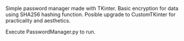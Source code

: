 Simple password manager made with TKinter. 
Basic encryption for data using SHA256 hashing function.
Posible upgrade to CustomTKinter for practicality and aesthetics.

Execute PasswordManager.py to run.
